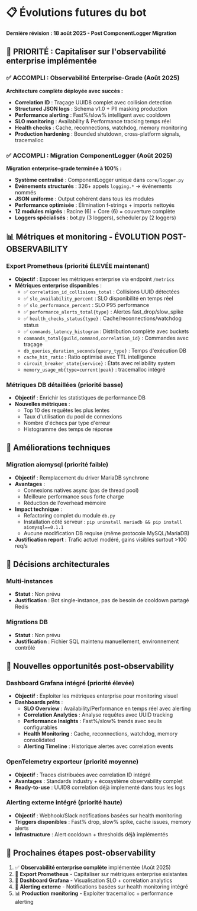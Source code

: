 # 📋 Évolutions futures du bot

**Dernière révision : 18 août 2025 - Post ComponentLogger Migration**

## 🎯 PRIORITÉ : Capitaliser sur l'observabilité enterprise implémentée

### ✅ ACCOMPLI : Observabilité Enterprise-Grade (Août 2025)
**Architecture complète déployée avec succès :**
- **Correlation ID** : Traçage UUID8 complet avec collision detection
- **Structured JSON logs** : Schema v1.0 + PII masking production
- **Performance alerting** : Fast%/slow% intelligent avec cooldown
- **SLO monitoring** : Availability & Performance tracking temps réel
- **Health checks** : Cache, reconnections, watchdog, memory monitoring
- **Production hardening** : Bounded shutdown, cross-platform signals, tracemalloc

### ✅ ACCOMPLI : Migration ComponentLogger (Août 2025)  
**Migration enterprise-grade terminée à 100% :**
- **Système centralisé** : ComponentLogger unique dans `core/logger.py`
- **Événements structurés** : 326+ appels `logging.*` → événements nommés
- **JSON uniforme** : Output cohérent dans tous les modules
- **Performance optimisée** : Élimination f-strings + imports nettoyés
- **12 modules migrés** : Racine (6) + Core (6) = couverture complète
- **Loggers spécialisés** : bot.py (3 loggers), scheduler.py (2 loggers)

## 📊 Métriques et monitoring - ÉVOLUTION POST-OBSERVABILITY

### Export Prometheus (priorité ÉLEVÉE maintenant)
- **Objectif** : Exposer les métriques enterprise via endpoint `/metrics`
- **Métriques enterprise disponibles** :
  - ✅ `correlation_id_collisions_total` : Collisions UUID détectées
  - ✅ `slo_availability_percent` : SLO disponibilité en temps réel
  - ✅ `slo_performance_percent` : SLO P95 performance 
  - ✅ `performance_alerts_total{type}` : Alertes fast_drop/slow_spike
  - ✅ `health_checks_status{type}` : Cache/reconnections/watchdog status
  - ✅ `commands_latency_histogram` : Distribution complète avec buckets
  - `commands_total{guild,command,correlation_id}` : Commandes avec traçage
  - `db_queries_duration_seconds{query_type}` : Temps d'exécution DB
  - `cache_hit_ratio` : Ratio optimisé avec TTL intelligence
  - `circuit_breaker_state{service}` : États avec reliability system
  - `memory_usage_mb{type=current|peak}` : tracemalloc intégré

### Métriques DB détaillées (priorité basse)
- **Objectif** : Enrichir les statistiques de performance DB
- **Nouvelles métriques** :
  - Top 10 des requêtes les plus lentes
  - Taux d'utilisation du pool de connexions
  - Nombre d'échecs par type d'erreur
  - Histogramme des temps de réponse

## 🔧 Améliorations techniques

### Migration aiomysql (priorité faible)
- **Objectif** : Remplacement du driver MariaDB synchrone
- **Avantages** :
  - Connexions natives async (pas de thread pool)
  - Meilleure performance sous forte charge
  - Réduction de l'overhead mémoire
- **Impact technique** :
  - Refactoring complet du module `db.py`
  - Installation côté serveur : `pip uninstall mariadb && pip install aiomysql==0.1.1`
  - Aucune modification DB requise (même protocole MySQL/MariaDB)
- **Justification report** : Trafic actuel modéré, gains visibles surtout >100 req/s

## 📝 Décisions architecturales

### Multi-instances
- **Statut** : Non prévu
- **Justification** : Bot single-instance, pas de besoin de cooldown partagé Redis

### Migrations DB
- **Statut** : Non prévu  
- **Justification** : Fichier SQL maintenu manuellement, environnement contrôlé

## 🚀 Nouvelles opportunités post-observability

### Dashboard Grafana intégré (priorité élevée)
- **Objectif** : Exploiter les métriques enterprise pour monitoring visuel
- **Dashboards prêts** :
  - **SLO Overview** : Availability/Performance en temps réel avec alerting
  - **Correlation Analytics** : Analyse requêtes avec UUID tracking
  - **Performance Insights** : Fast%/slow% trends avec seuils configurables
  - **Health Monitoring** : Cache, reconnections, watchdog, memory consolidated
  - **Alerting Timeline** : Historique alertes avec correlation events

### OpenTelemetry exporteur (priorité moyenne)  
- **Objectif** : Traces distribuées avec correlation ID intégré
- **Avantages** : Standards industry + écosystème observability complet
- **Ready-to-use** : UUID8 correlation déjà implementé dans tous les logs

### Alerting externe intégré (priorité haute)
- **Objectif** : Webhook/Slack notifications basées sur health monitoring
- **Triggers disponibles** : Fast% drop, slow% spike, cache issues, memory alerts
- **Infrastructure** : Alert cooldown + thresholds déjà implémentés

## 🎯 Prochaines étapes post-observability
1. ✅ **Observabilité enterprise complète** implémentée (Août 2025)
2. 🔄 **Export Prometheus** - Capitaliser sur métriques enterprise existantes  
3. 🔄 **Dashboard Grafana** - Visualisation SLO + correlation analytics
4. 🔄 **Alerting externe** - Notifications basées sur health monitoring intégré
5. 📊 **Production monitoring** - Exploiter tracemalloc + performance alerting